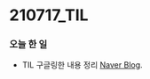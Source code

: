 # 210717_TIL

### 오늘 한 일

* TIL 구글링한 내용 정리 [Naver Blog](https://blog.naver.com/vkfkdto0209/222434390852).